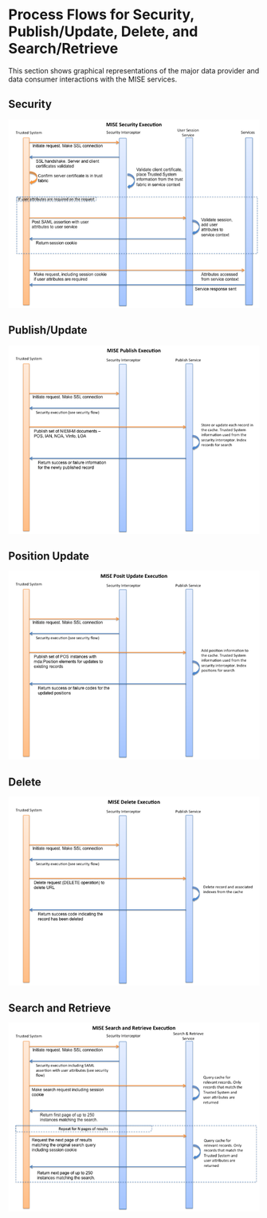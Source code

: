 <h1 class="with-tabs">Process Flows for Security, Publish/Update, Delete, and Search/Retrieve</h1>

<p>This section shows graphical representations of the major data provider and data consumer interactions with the MISE services. </p>
<h2>Security</h2>
<p><img src="SecurityFlow.png" /></p>
<h2>Publish/Update</h2>
<p><img src="publish.png" /></p>
<h2>Position Update</h2>
<p><img src="positupdate.png" /></p>
<h2>Delete</h2>
<p><img src="delete.png" /></p>
<h2>Search and Retrieve</h2>
<p><img src="searchretrieve.png" /></p>